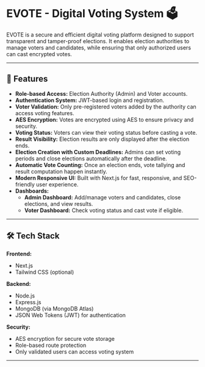 # EVOTE - Digital Voting System 🗳️

EVOTE is a secure and efficient digital voting platform designed to support transparent and tamper-proof elections. It enables election authorities to manage voters and candidates, while ensuring that only authorized users can cast encrypted votes.

---

## 🚀 Features

- **Role-based Access:** Election Authority (Admin) and Voter accounts.
- **Authentication System:** JWT-based login and registration.
- **Voter Validation:** Only pre-registered voters added by the authority can access voting features.
- **AES Encryption:** Votes are encrypted using AES to ensure privacy and security.
- **Voting Status:** Voters can view their voting status before casting a vote.
- **Result Visibility:** Election results are only displayed after the election ends.
- **Election Creation with Custom Deadlines:** Admins can set voting periods and close elections automatically after the deadline.
- **Automatic Vote Counting:** Once an election ends, vote tallying and result computation happen instantly.
- **Modern Responsive UI:** Built with Next.js for fast, responsive, and SEO-friendly user experience.
- **Dashboards:**
  - **Admin Dashboard:** Add/manage voters and candidates, close elections, and view results.
  - **Voter Dashboard:** Check voting status and cast vote if eligible.

---

## 🛠️ Tech Stack

**Frontend:**
- Next.js
- Tailwind CSS (optional)

**Backend:**
- Node.js
- Express.js
- MongoDB (via MongoDB Atlas)
- JSON Web Tokens (JWT) for authentication

**Security:**
- AES encryption for secure vote storage
- Role-based route protection
- Only validated users can access voting system

---


